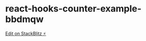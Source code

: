 # react-hooks-counter-example-bbdmqw

[Edit on StackBlitz ⚡️](https://stackblitz.com/edit/react-hooks-counter-example-bbdmqw)